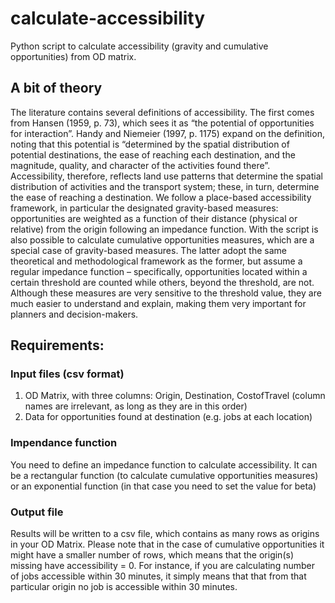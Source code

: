 # calculate-accessibility
Python script to calculate accessibility (gravity and cumulative opportunities) from OD matrix.

## A bit of theory
   The literature contains several definitions of accessibility. The first comes from Hansen (1959, p. 73), which sees it as “the potential of opportunities for interaction”. Handy and Niemeier (1997, p. 1175) expand on the definition, noting that this potential is “determined by the spatial distribution of potential destinations, the ease of reaching each destination, and the magnitude, quality, and character of the activities found there”. Accessibility, therefore, reflects land use patterns that determine the spatial distribution of activities and the transport system; these, in turn, determine the ease of reaching a destination.
   We follow a place-based accessibility framework, in particular the designated gravity-based measures: opportunities are weighted as a function of their distance (physical or relative) from the origin following an impedance function. With the script is also possible to calculate cumulative opportunities measures, which are a special case of gravity-based measures. The latter adopt the same theoretical and methodological framework as the former, but assume a regular impedance function – specifically, opportunities located within a certain threshold are counted while others, beyond the threshold, are not. Although these measures are very sensitive to the threshold value, they are much easier to understand and explain, making them very important for planners and decision-makers.

## Requirements:
### Input files (csv format)
1) OD Matrix, with three columns: Origin, Destination, CostofTravel (column names are irrelevant, as long as they are in this order)
2) Data for opportunities found at destination (e.g. jobs at each location)

### Impendance function
You need to define an impedance function to calculate accessibility.
It can be a rectangular function (to calculate cumulative opportunities measures) or an exponential function (in that case you need to set the value for beta)

### Output file
Results will be written to a csv file, which contains as many rows as origins in your OD Matrix. 
Please note that in the case of cumulative opportunities it might have a smaller number of rows, which means that the origin(s) missing have accessibility = 0. For instance, if you are calculating number of jobs accessible within 30 minutes, it simply means that that from that particular origin no job is accessible within 30 minutes.
